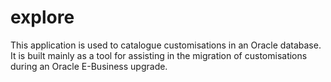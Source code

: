 explore
=======
This application is used to catalogue customisations in an Oracle database. It is built mainly as a tool for assisting in the migration of customisations during an Oracle E-Business upgrade.
